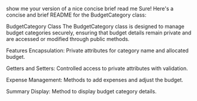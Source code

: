 show me your version of a nice concise brief read me
Sure! Here's a concise and brief README for the BudgetCategory class:

BudgetCategory Class
The BudgetCategory class is designed to manage budget categories securely, ensuring that budget details remain private and are accessed or modified through public methods.

Features
Encapsulation: Private attributes for category name and allocated budget.

Getters and Setters: Controlled access to private attributes with validation.

Expense Management: Methods to add expenses and adjust the budget.

Summary Display: Method to display budget category details.
